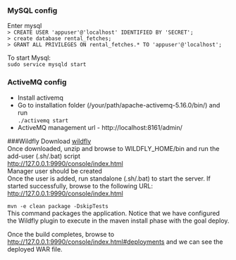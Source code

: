 ### MySQL config
Enter mysql  
`> CREATE USER 'appuser'@'localhost' IDENTIFIED BY 'SECRET';`  
`> create database rental_fetches;`  
`> GRANT ALL PRIVILEGES ON rental_fetches.* TO 'appuser'@'localhost';`

To start Mysql:  
`sudo service mysqld start`

### ActiveMQ config
- Install activemq  
- Go to installation folder (/your/path/apache-activemq-5.16.0/bin/) and run  
`./activemq start`
- ActiveMQ management url - http://localhost:8161/admin/

###Wildfly
Download [wildfly](https://www.wildfly.org/downloads/)  
Once downloaded, unzip and browse to WILDFLY_HOME/bin and run the add-user (.sh/.bat) script  
http://127.0.0.1:9990/console/index.html  
Manager user should be created  
Once the user is added, run standalone (.sh/.bat) to start the server. If started successfully, browse to the following URL: http://127.0.0.1:9990/console/index.html

`mvn -e clean package -DskipTests`  
This command packages the application. Notice that we have configured the Wildfly plugin to execute in the maven install phase with the goal deploy.  

Once the build completes, browse to http://127.0.0.1:9990/console/index.html#deployments and we can see the deployed WAR file.